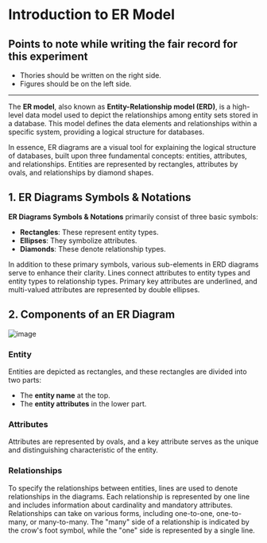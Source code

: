 # Introduction to ER Model

## Points to note while writing the fair record for this experiment

- Thories should be written on the right side.
- Figures should be on the left side.

---

The **ER model**, also known as **Entity-Relationship model (ERD)**, is a high-level data model used to depict the relationships among entity sets stored in a database. This model defines the data elements and relationships within a specific system, providing a logical structure for databases.

In essence, ER diagrams are a visual tool for explaining the logical structure of databases, built upon three fundamental concepts: entities, attributes, and relationships. Entities are represented by rectangles, attributes by ovals, and relationships by diamond shapes.

## 1. ER Diagrams Symbols & Notations

**ER Diagrams Symbols & Notations** primarily consist of three basic symbols:

- **Rectangles**: These represent entity types.
- **Ellipses**: They symbolize attributes.
- **Diamonds**: These denote relationship types.

In addition to these primary symbols, various sub-elements in ERD diagrams serve to enhance their clarity. Lines connect attributes to entity types and entity types to relationship types. Primary key attributes are underlined, and multi-valued attributes are represented by double ellipses.

## 2. Components of an ER Diagram

![image](https://github.com/blackpeps/dbmslab2023/assets/126700907/35d9eb3c-b216-40e3-a25b-003862f64d73)

### Entity

Entities are depicted as rectangles, and these rectangles are divided into two parts:

- The **entity name** at the top.
- The **entity attributes** in the lower part.

### Attributes

Attributes are represented by ovals, and a key attribute serves as the unique and distinguishing characteristic of the entity.

### Relationships

To specify the relationships between entities, lines are used to denote relationships in the diagrams. Each relationship is represented by one line and includes information about cardinality and mandatory attributes. Relationships can take on various forms, including one-to-one, one-to-many, or many-to-many. The "many" side of a relationship is indicated by the crow's foot symbol, while the "one" side is represented by a single line.
